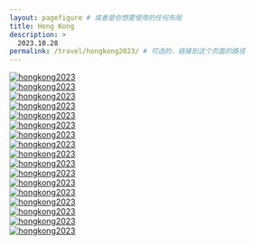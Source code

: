 ```yaml
---
layout: pagefigure # 或者是你想要使用的任何布局
title: Hong Kong
description: >
  2023.10.28
permalink: /travel/hongkong2023/ # 可选的，链接到这个页面的路径
---
```


<div class="figure-grid">
<div class="figure-grid-sizer"></div>
<div class="figure-grid-item">
        <a href="https://hobbyfigure.rayleigh-lin.top/hongkong2023/_RAY4525.webp" data-lightbox="roadtrip" class="image-link">
        <img class="lozad" 
             data-src="https://hobbyfigure.rayleigh-lin.top/hongkong2023c/_RAY4525.webp"
             alt="hongkong2023"/>
        </a>
</div>
<div class="figure-grid-item">
        <a href="https://hobbyfigure.rayleigh-lin.top/hongkong2023/_RAY4530.webp" data-lightbox="roadtrip" class="image-link">
        <img class="lozad" 
             data-src="https://hobbyfigure.rayleigh-lin.top/hongkong2023c/_RAY4530.webp"
             alt="hongkong2023"/>
        </a>
</div>
<div class="figure-grid-item">
        <a href="https://hobbyfigure.rayleigh-lin.top/hongkong2023/_RAY4533.webp" data-lightbox="roadtrip" class="image-link">
        <img class="lozad" 
             data-src="https://hobbyfigure.rayleigh-lin.top/hongkong2023c/_RAY4533.webp"
             alt="hongkong2023"/>
        </a>
</div>
<div class="figure-grid-item">
        <a href="https://hobbyfigure.rayleigh-lin.top/hongkong2023/_RAY4534.webp" data-lightbox="roadtrip" class="image-link">
        <img class="lozad" 
             data-src="https://hobbyfigure.rayleigh-lin.top/hongkong2023c/_RAY4534.webp"
             alt="hongkong2023"/>
        </a>
</div>
<div class="figure-grid-item">
        <a href="https://hobbyfigure.rayleigh-lin.top/hongkong2023/_RAY4539.webp" data-lightbox="roadtrip" class="image-link">
        <img class="lozad" 
             data-src="https://hobbyfigure.rayleigh-lin.top/hongkong2023c/_RAY4539.webp"
             alt="hongkong2023"/>
        </a>
</div>
<div class="figure-grid-item">
        <a href="https://hobbyfigure.rayleigh-lin.top/hongkong2023/_RAY4550.webp" data-lightbox="roadtrip" class="image-link">
        <img class="lozad" 
             data-src="https://hobbyfigure.rayleigh-lin.top/hongkong2023c/_RAY4550.webp"
             alt="hongkong2023"/>
        </a>
</div>
<div class="figure-grid-item">
        <a href="https://hobbyfigure.rayleigh-lin.top/hongkong2023/_RAY4555.webp" data-lightbox="roadtrip" class="image-link">
        <img class="lozad" 
             data-src="https://hobbyfigure.rayleigh-lin.top/hongkong2023c/_RAY4555.webp"
             alt="hongkong2023"/>
        </a>
</div>
<div class="figure-grid-item">
        <a href="https://hobbyfigure.rayleigh-lin.top/hongkong2023/_RAY4556.webp" data-lightbox="roadtrip" class="image-link">
        <img class="lozad" 
             data-src="https://hobbyfigure.rayleigh-lin.top/hongkong2023c/_RAY4556.webp"
             alt="hongkong2023"/>
        </a>
</div>
<div class="figure-grid-item">
        <a href="https://hobbyfigure.rayleigh-lin.top/hongkong2023/_RAY4563.webp" data-lightbox="roadtrip" class="image-link">
        <img class="lozad" 
             data-src="https://hobbyfigure.rayleigh-lin.top/hongkong2023c/_RAY4563.webp"
             alt="hongkong2023"/>
        </a>
</div>
<div class="figure-grid-item">
        <a href="https://hobbyfigure.rayleigh-lin.top/hongkong2023/_RAY4565.webp" data-lightbox="roadtrip" class="image-link">
        <img class="lozad" 
             data-src="https://hobbyfigure.rayleigh-lin.top/hongkong2023c/_RAY4565.webp"
             alt="hongkong2023"/>
        </a>
</div>
<div class="figure-grid-item">
        <a href="https://hobbyfigure.rayleigh-lin.top/hongkong2023/_RAY4577.webp" data-lightbox="roadtrip" class="image-link">
        <img class="lozad" 
             data-src="https://hobbyfigure.rayleigh-lin.top/hongkong2023c/_RAY4577.webp"
             alt="hongkong2023"/>
        </a>
</div>
<div class="figure-grid-item">
        <a href="https://hobbyfigure.rayleigh-lin.top/hongkong2023/_RAY4589.webp" data-lightbox="roadtrip" class="image-link">
        <img class="lozad" 
             data-src="https://hobbyfigure.rayleigh-lin.top/hongkong2023c/_RAY4589.webp"
             alt="hongkong2023"/>
        </a>
</div>
<div class="figure-grid-item">
        <a href="https://hobbyfigure.rayleigh-lin.top/hongkong2023/_RAY4590.webp" data-lightbox="roadtrip" class="image-link">
        <img class="lozad" 
             data-src="https://hobbyfigure.rayleigh-lin.top/hongkong2023c/_RAY4590.webp"
             alt="hongkong2023"/>
        </a>
</div>
<div class="figure-grid-item">
        <a href="https://hobbyfigure.rayleigh-lin.top/hongkong2023/_RAY4591.webp" data-lightbox="roadtrip" class="image-link">
        <img class="lozad" 
             data-src="https://hobbyfigure.rayleigh-lin.top/hongkong2023c/_RAY4591.webp"
             alt="hongkong2023"/>
        </a>
</div>
<div class="figure-grid-item">
        <a href="https://hobbyfigure.rayleigh-lin.top/hongkong2023/_RAY4593.webp" data-lightbox="roadtrip" class="image-link">
        <img class="lozad" 
             data-src="https://hobbyfigure.rayleigh-lin.top/hongkong2023c/_RAY4593.webp"
             alt="hongkong2023"/>
        </a>
</div>
<div class="figure-grid-item">
        <a href="https://hobbyfigure.rayleigh-lin.top/hongkong2023/_RAY4594.webp" data-lightbox="roadtrip" class="image-link">
        <img class="lozad" 
             data-src="https://hobbyfigure.rayleigh-lin.top/hongkong2023c/_RAY4594.webp"
             alt="hongkong2023"/>
        </a>
</div>
<div class="figure-grid-item">
        <a href="https://hobbyfigure.rayleigh-lin.top/hongkong2023/_RAY4602.webp" data-lightbox="roadtrip" class="image-link">
        <img class="lozad" 
             data-src="https://hobbyfigure.rayleigh-lin.top/hongkong2023c/_RAY4602.webp"
             alt="hongkong2023"/>
        </a>
</div>
</div>